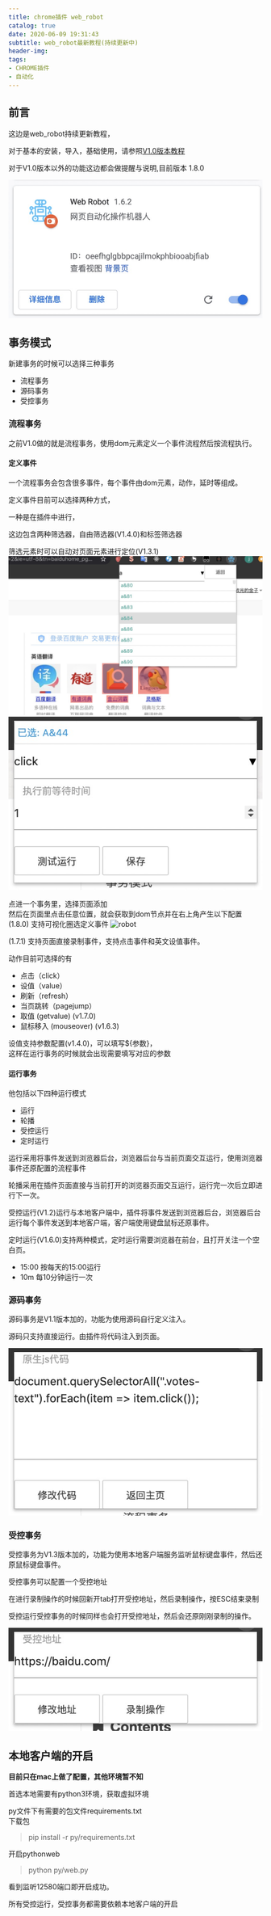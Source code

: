 ```yaml
---
title: chrome插件 web_robot
catalog: true
date: 2020-06-09 19:31:43
subtitle: web_robot最新教程(持续更新中)
header-img: 
tags:
- CHROME插件
- 自动化
---
```


## 前言

这边是web_robot持续更新教程，  

对于基本的安装，导入，基础使用，请参照[V1.0版本教程](/article/article_18_chrome插件-网页自动化/)  

对于V1.0版本以外的功能这边都会做提醒与说明,目前版本 1.8.0

![插件图](/img/mypost/robot_pic.jpg)

## 事务模式

新建事务的时候可以选择三种事务

- 流程事务
- 源码事务
- 受控事务

### 流程事务

之前V1.0做的就是流程事务，使用dom元素定义一个事件流程然后按流程执行。

#### 定义事件

一个流程事务会包含很多事件，每个事件由dom元素，动作，延时等组成。

定义事件目前可以选择两种方式，

一种是在插件中进行，  

这边包含两种筛选器，自由筛选器(V1.4.0)和标签筛选器

筛选元素时可以自动对页面元素进行定位(V1.3.1)
![robot](/img/mypost/robot_event.jpg)
![robot](/img/mypost/robot2.jpg)


点进一个事务里，选择页面添加  
然后在页面里点击任意位置，就会获取到dom节点并在右上角产生以下配置
(1.8.0) 支持可视化圈选定义事件
![robot](/img/mypost/keshihuaquanxuan.gif)

(1.7.1) 支持页面直接录制事件，支持点击事件和英文设值事件。

动作目前可选择的有 
- 点击（click）
- 设值（value）
- 刷新（refresh）
- 当页跳转（pagejump）
- 取值 (getvalue) (v1.7.0)
- 鼠标移入 (mouseover) (v1.6.3)

设值支持参数配置(v1.4.0)，可以填写${参数}，  
这样在运行事务的时候就会出现需要填写对应的参数

#### 运行事务

他包括以下四种运行模式
- 运行
- 轮播
- 受控运行
- 定时运行

运行采用将事件发送到浏览器后台，浏览器后台与当前页面交互运行，使用浏览器事件还原配置的流程事件  

轮播采用在插件页面直接与当前打开的浏览器页面交互运行，运行完一次后立即进行下一次。

受控运行(V1.2)运行与本地客户端中，插件将事件发送到浏览器后台，浏览器后台运行每个事件发送到本地客户端，客户端使用键盘鼠标还原事件。

定时运行(V1.6.0)支持两种模式，定时运行需要浏览器在前台，且打开关注一个空白页。
- 15:00 按每天的15:00运行
- 10m 每10分钟运行一次

### 源码事务

源码事务是V1.1版本加的，功能为使用源码自行定义注入。

源码只支持直接运行。由插件将代码注入到页面。

![robot](/img/mypost/robot3.jpg)


### 受控事务

受控事务为V1.3版本加的，功能为使用本地客户端服务监听鼠标键盘事件，然后还原鼠标键盘事件。

受控事务可以配置一个受控地址

在进行录制操作的时候回新开tab打开受控地址，然后录制操作，按ESC结束录制

受控运行受控事务的时候同样也会打开受控地址，然后会还原刚刚录制的操作。

![robot](/img/mypost/robot4.jpg)

## 本地客户端的开启

**目前只在mac上做了配置，其他环境暂不知**

首选本地需要有python3环境，获取虚拟环境 

py文件下有需要的包文件requirements.txt  
下载包
> pip install -r py/requirements.txt

开启pythonweb
> python py/web.py

看到监听12580端口即开启成功。

所有受控运行，受控事务都需要依赖本地客户端的开启